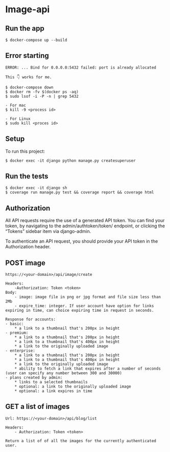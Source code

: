 # Image-api

## Run the app 
```
$ docker-compose up --build
```

## Error starting
```
ERROR: ... Bind for 0.0.0.0:5432 failed: port is already allocated

This 👇 works for me.
 
$ docker-compose down
$ docker rm -fv $(docker ps -aq)
$ sudo lsof -i -P -n | grep 5432

- For mac 
$ kill -9 <process id>

- For Linux
$ sudo kill <proces id>
```

## Setup
To run this project:
```
$ docker exec -it django python manage.py createsuperuser
```

## Run the tests
```
$ docker exec -it django sh
$ coverage run manage.py test && coverage report && coverage html
```

## Authorization
All API requests require the use of a generated API token. You can find your token, by navigating to the admin/authtoken/token/ endpoint, or clicking the “Tokens” sidebar item via django-admin.

To authenticate an API request, you should provide your API token in the Authorization header.

## POST image 
    https://<your-domain>/api/image/create

    Headers: 
        -Authorization: Token <token>
    Body: 
        - image: image file in png or jpg format and file size less than 2Mb 
        - expire_time: integer. If user account have option for links expiring in time, can choice expiring time in request in seconds.

    Response for accounts:
    - basic: 
        * a link to a thumbnail that's 200px in height
    - premium: 
        * a link to a thumbnail that's 200px in height
        * a link to a thumbnail that's 400px in height
        * a link to the originally uploaded image
    - enterprise: 
        * a link to a thumbnail that's 200px in height
        * a link to a thumbnail that's 400px in height
        * a link to the originally uploaded image
        * ability to fetch a link that expires after a number of seconds (user can specify any number between 300 and 30000)
    - plans created by admin:
        * links to a selected thumbnails  
        * optional: a link to the originally uploaded image 
        * optional: a link expires in time
    
## GET a list of images  
    Url: https://<your-domain>/api/blog/list
    
    Headers: 
        - Authorization: Token <token>
    
    Return a list of of all the images for the currently authenticated user.